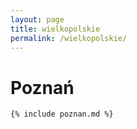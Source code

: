 ```yaml
---
layout: page
title: wielkopolskie
permalink: /wielkopolskie/
---
```


# Poznań

```
{% include poznan.md %}
```
